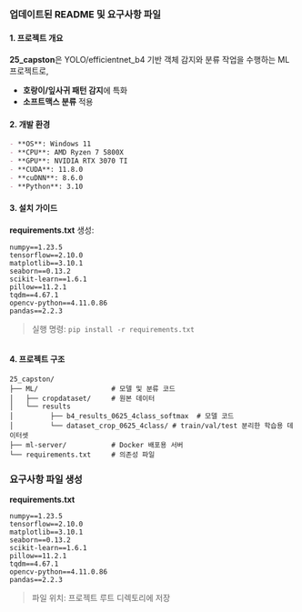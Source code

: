 ### 업데이트된 README 및 요구사항 파일  

#### 1. 프로젝트 개요  
**25_capston**은 YOLO/efficientnet_b4 기반 객체 감지와 분류 작업을 수행하는 ML 프로젝트로,  
- **호랑이/잎사귀 패턴 감지**에 특화  
- **소프트맥스 분류** 적용

#### 2. 개발 환경  
```markdown
- **OS**: Windows 11  
- **CPU**: AMD Ryzen 7 5800X  
- **GPU**: NVIDIA RTX 3070 TI  
- **CUDA**: 11.8.0  
- **cuDNN**: 8.6.0  
- **Python**: 3.10  
```

#### 3. 설치 가이드  
**requirements.txt** 생성:  
```text
numpy==1.23.5
tensorflow==2.10.0
matplotlib==3.10.1
seaborn==0.13.2
scikit-learn==1.6.1
pillow==11.2.1
tqdm==4.67.1
opencv-python==4.11.0.86
pandas==2.2.3
```
> 실행 명령: `pip install -r requirements.txt`
```
```
#### 4. 프로젝트 구조  
```plaintext
25_capston/
├── ML/                  # 모델 및 분류 코드
│   ├── cropdataset/     # 원본 데이터
│   └── results
│         ├── b4_results_0625_4class_softmax  # 모델 코드
│         └── dataset_crop_0625_4class/ # train/val/test 분리한 학습용 데이터셋
├── ml-server/           # Docker 배포용 서버
└── requirements.txt     # 의존성 파일
```


### 요구사항 파일 생성  
**requirements.txt**  
```text
numpy==1.23.5
tensorflow==2.10.0
matplotlib==3.10.1
seaborn==0.13.2
scikit-learn==1.6.1
pillow==11.2.1
tqdm==4.67.1
opencv-python==4.11.0.86
pandas==2.2.3
```
> 파일 위치: 프로젝트 루트 디렉토리에 저장


